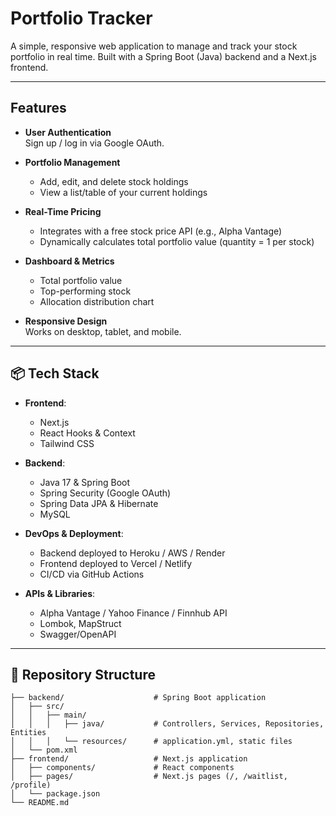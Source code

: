 # Portfolio Tracker

A simple, responsive web application to manage and track your stock portfolio in real time. Built with a Spring Boot (Java) backend and a Next.js frontend.

---

##  Features

- **User Authentication**  
  Sign up / log in via Google OAuth.

- **Portfolio Management**  
  - Add, edit, and delete stock holdings  
  - View a list/table of your current holdings

- **Real-Time Pricing**  
  - Integrates with a free stock price API (e.g., Alpha Vantage)  
  - Dynamically calculates total portfolio value (quantity = 1 per stock)  

- **Dashboard & Metrics**  
  - Total portfolio value  
  - Top-performing stock  
  - Allocation distribution chart  

- **Responsive Design**  
  Works on desktop, tablet, and mobile.

---

## 📦 Tech Stack

- **Frontend**:  
  - Next.js  
  - React Hooks & Context  
  - Tailwind CSS  

- **Backend**:  
  - Java 17 & Spring Boot  
  - Spring Security (Google OAuth)  
  - Spring Data JPA & Hibernate  
  - MySQL  

- **DevOps & Deployment**:  
  - Backend deployed to Heroku / AWS / Render  
  - Frontend deployed to Vercel / Netlify  
  - CI/CD via GitHub Actions  

- **APIs & Libraries**:  
  - Alpha Vantage / Yahoo Finance / Finnhub API  
  - Lombok, MapStruct  
  - Swagger/OpenAPI  

---

## 📁 Repository Structure

```text
├── backend/                    # Spring Boot application
│   ├── src/
│   │   ├── main/
│   │   │   ├── java/           # Controllers, Services, Repositories, Entities
│   │   │   └── resources/      # application.yml, static files
│   └── pom.xml
├── frontend/                   # Next.js application
│   ├── components/             # React components
│   ├── pages/                  # Next.js pages (/, /waitlist, /profile)
│   └── package.json
└── README.md
